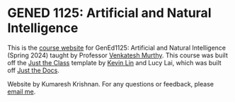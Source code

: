 # GENED 1125: Artificial and Natural Intelligence

This is the [course website](https://gened1125.github.io/spring2024/) for GenEd1125: Artificial and Natural Intelligence (Spring 2024) taught by Professor [Venkatesh Murthy](https://www.mcb.harvard.edu/directory/venkatesh-murthy/). This course was built off the [Just the Class](https://github.com/kevinlin1/just-the-class) template by [Kevin Lin](https://kevinl.info/about/) and Lucy Lai, which was built off [Just the Docs](https://pmarsceill.github.io/just-the-docs/).

Website by Kumaresh Krishnan. For any questions or feedback, please [email me](https://mail.google.com/mail/?view=cm&source=mailto&to=kumaresh_krishnan@g.harvard.edu).
